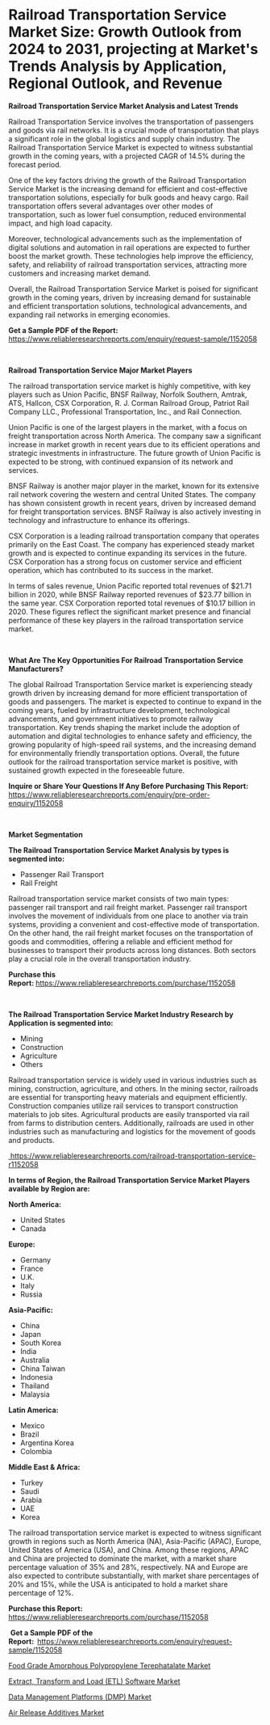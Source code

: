 <p><h1>Railroad Transportation Service Market Size: Growth Outlook from 2024 to 2031, projecting at Market's Trends Analysis by Application, Regional Outlook, and Revenue</h1></p><p><strong>Railroad Transportation Service Market Analysis and Latest Trends</strong></p>
<p><p>Railroad Transportation Service involves the transportation of passengers and goods via rail networks. It is a crucial mode of transportation that plays a significant role in the global logistics and supply chain industry. The Railroad Transportation Service Market is expected to witness substantial growth in the coming years, with a projected CAGR of 14.5% during the forecast period.</p><p>One of the key factors driving the growth of the Railroad Transportation Service Market is the increasing demand for efficient and cost-effective transportation solutions, especially for bulk goods and heavy cargo. Rail transportation offers several advantages over other modes of transportation, such as lower fuel consumption, reduced environmental impact, and high load capacity.</p><p>Moreover, technological advancements such as the implementation of digital solutions and automation in rail operations are expected to further boost the market growth. These technologies help improve the efficiency, safety, and reliability of railroad transportation services, attracting more customers and increasing market demand.</p><p>Overall, the Railroad Transportation Service Market is poised for significant growth in the coming years, driven by increasing demand for sustainable and efficient transportation solutions, technological advancements, and expanding rail networks in emerging economies.</p></p>
<p><strong>Get a Sample PDF of the Report:&nbsp;</strong> <a href="https://www.reliableresearchreports.com/enquiry/request-sample/1152058">https://www.reliableresearchreports.com/enquiry/request-sample/1152058</a></p>
<p>&nbsp;</p>
<p><strong>Railroad Transportation Service Major Market Players</strong></p>
<p><p>The railroad transportation service market is highly competitive, with key players such as Union Pacific, BNSF Railway, Norfolk Southern, Amtrak, ATS, Hallcon, CSX Corporation, R. J. Corman Railroad Group, Patriot Rail Company LLC., Professional Transportation, Inc., and Rail Connection. </p><p>Union Pacific is one of the largest players in the market, with a focus on freight transportation across North America. The company saw a significant increase in market growth in recent years due to its efficient operations and strategic investments in infrastructure. The future growth of Union Pacific is expected to be strong, with continued expansion of its network and services.</p><p>BNSF Railway is another major player in the market, known for its extensive rail network covering the western and central United States. The company has shown consistent growth in recent years, driven by increased demand for freight transportation services. BNSF Railway is also actively investing in technology and infrastructure to enhance its offerings.</p><p>CSX Corporation is a leading railroad transportation company that operates primarily on the East Coast. The company has experienced steady market growth and is expected to continue expanding its services in the future. CSX Corporation has a strong focus on customer service and efficient operation, which has contributed to its success in the market.</p><p>In terms of sales revenue, Union Pacific reported total revenues of $21.71 billion in 2020, while BNSF Railway reported revenues of $23.77 billion in the same year. CSX Corporation reported total revenues of $10.17 billion in 2020. These figures reflect the significant market presence and financial performance of these key players in the railroad transportation service market.</p></p>
<p>&nbsp;</p>
<p><strong>What Are The Key Opportunities For Railroad Transportation Service Manufacturers?</strong></p>
<p><p>The global Railroad Transportation Service market is experiencing steady growth driven by increasing demand for more efficient transportation of goods and passengers. The market is expected to continue to expand in the coming years, fueled by infrastructure development, technological advancements, and government initiatives to promote railway transportation. Key trends shaping the market include the adoption of automation and digital technologies to enhance safety and efficiency, the growing popularity of high-speed rail systems, and the increasing demand for environmentally friendly transportation options. Overall, the future outlook for the railroad transportation service market is positive, with sustained growth expected in the foreseeable future.</p></p>
<p><strong>Inquire or Share Your Questions If Any Before Purchasing This Report:</strong> <a href="https://www.reliableresearchreports.com/enquiry/pre-order-enquiry/1152058">https://www.reliableresearchreports.com/enquiry/pre-order-enquiry/1152058</a></p>
<p>&nbsp;</p>
<p><strong>Market Segmentation</strong></p>
<p><strong>The Railroad Transportation Service Market Analysis by types is segmented into:</strong></p>
<p><ul><li>Passenger Rail Transport</li><li>Rail Freight</li></ul></p>
<p><p>Railroad transportation service market consists of two main types: passenger rail transport and rail freight market. Passenger rail transport involves the movement of individuals from one place to another via train systems, providing a convenient and cost-effective mode of transportation. On the other hand, the rail freight market focuses on the transportation of goods and commodities, offering a reliable and efficient method for businesses to transport their products across long distances. Both sectors play a crucial role in the overall transportation industry.</p></p>
<p><strong>Purchase this Report:&nbsp;</strong><a href="https://www.reliableresearchreports.com/purchase/1152058">https://www.reliableresearchreports.com/purchase/1152058</a></p>
<p>&nbsp;</p>
<p><strong>The Railroad Transportation Service Market Industry Research by Application is segmented into:</strong></p>
<p><ul><li>Mining</li><li>Construction</li><li>Agriculture</li><li>Others</li></ul></p>
<p><p>Railroad transportation service is widely used in various industries such as mining, construction, agriculture, and others. In the mining sector, railroads are essential for transporting heavy materials and equipment efficiently. Construction companies utilize rail services to transport construction materials to job sites. Agricultural products are easily transported via rail from farms to distribution centers. Additionally, railroads are used in other industries such as manufacturing and logistics for the movement of goods and products.</p></p>
<p><a href="https://www.reliableresearchreports.com/railroad-transportation-service-r1152058">&nbsp;https://www.reliableresearchreports.com/railroad-transportation-service-r1152058</a></p>
<p><strong>In terms of Region, the Railroad Transportation Service Market Players available by Region are:</strong></p>
<p>
    <p> <strong> North America: </strong>
        <ul>
            <li>United States</li>
            <li>Canada</li>
        </ul>
        </p> 
    <p> <strong> Europe: </strong>
        <ul>
            <li>Germany</li>
            <li>France</li>
            <li>U.K.</li>
            <li>Italy</li>
            <li>Russia</li>
        </ul>
        </p> 
    <p> <strong> Asia-Pacific: </strong>
        <ul>
            <li>China</li>
            <li>Japan</li>
            <li>South Korea</li>
            <li>India</li>
            <li>Australia</li>
            <li>China Taiwan</li>
            <li>Indonesia</li>
            <li>Thailand</li>
            <li>Malaysia</li>
        </ul>
        </p> 
    <p> <strong> Latin America: </strong>
        <ul>
            <li>Mexico</li>
            <li>Brazil</li>
            <li>Argentina Korea</li>
            <li>Colombia</li>
        </ul>
        </p> 
    <p> <strong> Middle East & Africa: </strong>
        <ul>
            <li>Turkey</li>
            <li>Saudi</li>
            <li>Arabia</li>
            <li>UAE</li>
            <li>Korea</li>
        </ul>
    </p>
    </p>
<p><p>The railroad transportation service market is expected to witness significant growth in regions such as North America (NA), Asia-Pacific (APAC), Europe, United States of America (USA), and China. Among these regions, APAC and China are projected to dominate the market, with a market share percentage valuation of 35% and 28%, respectively. NA and Europe are also expected to contribute substantially, with market share percentages of 20% and 15%, while the USA is anticipated to hold a market share percentage of 12%.</p></p>
<p><strong>Purchase this Report: </strong><a href="https://www.reliableresearchreports.com/purchase/1152058">https://www.reliableresearchreports.com/purchase/1152058</a></p>
<p>&nbsp;<strong>Get a Sample PDF of the Report:&nbsp;&nbsp;</strong><a href="https://www.reliableresearchreports.com/enquiry/request-sample/1152058">https://www.reliableresearchreports.com/enquiry/request-sample/1152058</a></p>
<p><strong></strong></p>
<p><p><a href="https://www.linkedin.com/pulse/food-grade-amorphous-polypropylene-terephatalate-market-size-t2hmf">Food Grade Amorphous Polypropylene Terephatalate Market</a></p><p><a href="https://github.com/ashman753/Market-Research-Report-List-1/blob/main/extract-transform-and-load-etl-software-market.md">Extract, Transform and Load (ETL) Software Market</a></p><p><a href="https://github.com/SashaBeier2023/Market-Research-Report-List-1/blob/main/data-management-platforms-dmp-market.md">Data Management Platforms (DMP) Market</a></p><p><a href="https://www.linkedin.com/pulse/air-release-additives-market-research-report-forecasted-period-mvfef">Air Release Additives Market</a></p></p>